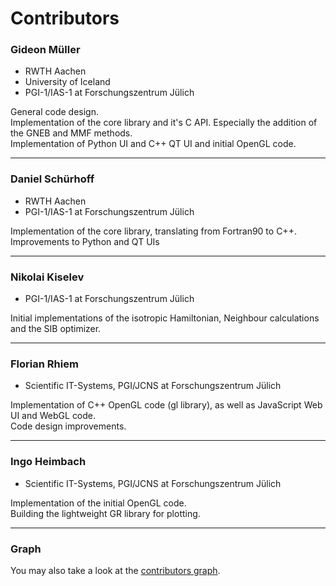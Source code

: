 # Contributors

### Gideon Müller
* RWTH Aachen
* University of Iceland
* PGI-1/IAS-1 at Forschungszentrum Jülich

General code design.<br />
Implementation of the core library and it's C API. Especially the addition of the GNEB and MMF methods.<br />
Implementation of Python UI and C++ QT UI and initial OpenGL code.<br />

-----------------


### Daniel Schürhoff
* RWTH Aachen
* PGI-1/IAS-1 at Forschungszentrum Jülich

Implementation of the core library, translating from Fortran90 to C++.<br />
Improvements to Python and QT UIs

-----------------


### Nikolai Kiselev
* PGI-1/IAS-1 at Forschungszentrum Jülich

Initial implementations of the isotropic Hamiltonian, Neighbour calculations and the SIB optimizer.

-----------------


### Florian Rhiem
* Scientific IT-Systems, PGI/JCNS at Forschungszentrum Jülich 

Implementation of C++ OpenGL code (gl library), as well as JavaScript Web UI and WebGL code.<br />
Code design improvements. 

-----------------


### Ingo Heimbach
* Scientific IT-Systems, PGI/JCNS at Forschungszentrum Jülich 

Implementation of the initial OpenGL code.<br />
Building the lightweight GR library for plotting.

-----------------


### Graph
You may also take a look at the [contributors graph][1].


[1]: https://github.com/spirit-code/spirit/graphs/contributors